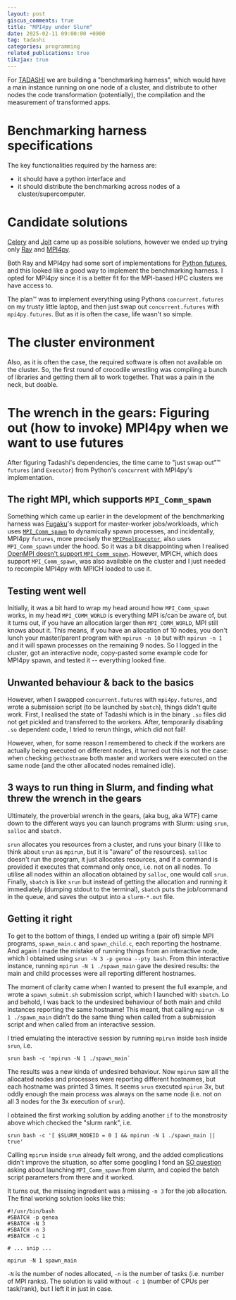 ```yaml
---
layout: post
giscus_comments: true
title: "MPI4py under Slurm"
date: 2025-02-11 09:00:00 +0900
tag: tadashi
categories: programming
related_publications: true
tikzjax: true
---
```


For [TADASHI](/projects/tadashi) we are building a "benchmarking
harness", which would have a main instance running on one node of a
cluster, and distribute to other nodes the code transformation
(potentially), the compilation and the measurement of transformed
apps.

# Benchmarking harness specifications

The key functionalities required by the harness are:

- it should have a python interface and
- it should distribute the benchmarking across nodes of a cluster/supercomputer.

# Candidate solutions

[Celery](https://docs.celeryq.dev/en/stable/) and
[Jolt](https://jolt.readthedocs.io/en/latest/) came up as possible
solutions, however we ended up trying only [Ray](https://www.ray.io/)
and [MPI4py](https://mpi4py.readthedocs.io/en/stable/).

Both Ray and MPI4py had some sort of implementations for [Python
futures](https://docs.python.org/3/library/concurrent.futures.html),
and this looked like a good way to implement the benchmarking
harness. I opted for MPI4py since it is a better fit for the MPI-based
HPC clusters we have access to.

The plan™ was to implement everything using Pythons
`concurrent.futures` on my trusty little laptop, and then just swap
out `concurrent.futures` with `mpi4py.futures`. But as it is often the
case, life wasn't so simple.

# The cluster environment

Also, as it is often the case, the required software is often not
available on the cluster. So, the first round of crocodile wrestling
was compiling a bunch of libraries and getting them all to work
together. That was a pain in the neck, but doable.

# The wrench in the gears: Figuring out (how to invoke) MPI4py when we want to use futures

After figuring Tadashi's dependencies, the time came to "just swap
out"™ `futures` (and `Executor`) from Python's `concurrent` with
MPI4py's implementation.

## The right MPI, which supports `MPI_Comm_spawn`

Something which came up earlier in the development of the benchmarking
harness was
[Fugaku](<https://en.wikipedia.org/wiki/Fugaku_(supercomputer)>)'s
support for master-worker jobs/workloads, which uses
[`MPI_Comm_spawn`](https://www.mpi-forum.org/docs/mpi-4.1/mpi41-report/node289.htm#Node289)
to dynamically spawn processes, and incidentally, MPI4py `futures`,
more precisely the
[`MPIPoolExecutor`](https://mpi4py.readthedocs.io/en/stable/mpi4py.futures.html#mpipoolexecutor),
also uses `MPI_Comm_spawn` under the hood. So it was a bit
disappointing when I realised [OpenMPI doesn't support
`MPI_Comm_spawn`](). However, MPICH, which does support
`MPI_Comm_spawn`, was also available on the cluster and I just needed
to recompile MPI4py with MPICH loaded to use it.

## Testing went well

Initially, it was a bit hard to wrap my head around how
`MPI_Comm_spawn` works, in my head `MPI_COMM_WORLD` is everything MPI
is/can be aware of, but it turns out, if you have an allocation larger
then `MPI_COMM_WORLD`, MPI still knows about it. This means, if you
have an allocation of 10 nodes, you don't lunch your master/parent
program with `mpirun -n 10` but with `mpirun -n 1` and it will spawn
processes on the remaining 9 nodes. So I logged in the cluster, got an
interactive node, copy-pasted some example code for MPI4py spawn, and
tested it -- everything looked fine.

## Unwanted behaviour & back to the basics

However, when I swapped `concurrent.futures` with `mpi4py.futures`,
and wrote a submission script (to be launched by `sbatch`), things
didn't quite work. First, I realised the state of Tadashi which is in
the binary `.so` files did not get pickled and transferred to the
workers. After, temporarily disabling `.so` dependent code, I tried to
rerun things, which did not fail!

However, when, for some reason I remembered to check if the workers
are actually being executed on different nodes, it turned out this is
not the case: when checking `gethostname` both master and workers were
executed on the same node (and the other allocated nodes remained
idle).

## 3 ways to run thing in Slurm, and finding what threw the wrench in the gears

Ultimately, the proverbial wrench in the gears, (aka bug, aka WTF)
came down to the different ways you can launch programs with Slurm:
using `srun`, `salloc` and `sbatch`.

`srun` allocates you resources from a cluster, and runs your binary (I
like to think about `srun` as `mpirun`, but it is "aware" of the
resources). `salloc` doesn't run the program, it just allocates
resources, and if a command is provided it executes that command only
once, i.e. not on all nodes. To utilise all nodes within an allocation
obtained by `salloc`, one would call `srun`. Finally, `sbatch` is like
`srun` but instead of getting the allocation and running it
immediately (dumping stdout to the terminal), `sbatch` puts the
job/command in the queue, and saves the output into a `slurm-*.out`
file.

## Getting it right

To get to the bottom of things, I ended up writing a (pair of) simple
MPI programs, `spawn_main.c` and `spawn_child.c`, each reporting the
hostname. And again I made the mistake of running things from an
interactive node, which I obtained using `srun -N 3 -p genoa --pty
bash`. From thin interactive instance, running `mpirun -N 1
./spawn_main` gave the desired results: the main and child processes
were all reporting different hostnames.

The moment of clarity came when I wanted to present the full example,
and wrote a `spawn_submit.sh` submission script, which I launched with
`sbatch`. Lo and behold, I was back to the undesired behaviour of both
main and child instances reporting the same hostname! This meant, that
calling `mpirun -N 1 ./spawn_main` didn't do the same thing when
called from a submission script and when called from an interactive
session.

I tried emulating the interactive session by running `mpirun` inside
`bash` inside `srun`, i.e.

```
srun bash -c 'mpirun -N 1 ./spawn_main`
```

The results was a new kinda of undesired behaviour. Now `mpirun` saw
all the allocated nodes and processes were reporting different
hostnames, but each hostname was printed 3 times. It seems `srun`
executed `mpirun` 3x, but oddly enough the main process was always on
the same node (i.e. not on all 3 nodes for the 3x execution of
`srun`).

I obtained the first working solution by adding another `if` to the
monstrosity above which checked the "slurm rank", i.e.

```
srun bash -c '[ $SLURM_NODEID = 0 ] && mpirun -N 1 ./spawn_main || true'
```

Calling `mpirun` inside `srun` already felt wrong, and the added
complications didn't improve the situation, so after some googling I
fond an [SO
question](https://stackoverflow.com/questions/74160847/spawning-child-processing-on-hpc-using-slurm)
asking about launching `MPI_Comm_spawn` from slurm, and copied the
batch script parameters from there and it worked.

It turns out, the missing ingredient was a missing `-n 3` for the job
allocation. The final working solution looks like this:

```
#!/usr/bin/bash
#SBATCH -p genoa
#SBATCH -N 3
#SBATCH -n 3
#SBATCH -c 1

# ... snip ...

mpirun -N 1 spawn_main
```

`-N` is the number of nodes allocated, `-n` is the number of tasks
(i.e. number of MPI ranks). The solution is valid without `-c 1`
(number of CPUs per task/rank), but I left it in just in case.
